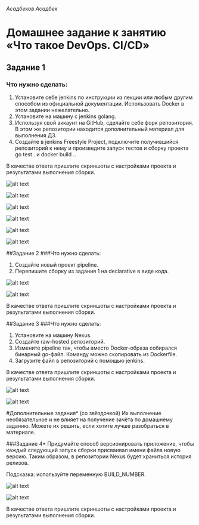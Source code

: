 *Асадбеков Асадбек*

# Домашнее задание к занятию «Что такое DevOps. СI/СD» 
## Задание 1
### Что нужно сделать:

1. Установите себе jenkins по инструкции из лекции или любым другим способом из официальной документации. Использовать Docker в этом задании нежелательно.
2. Установите на машину с jenkins golang.
3. Используя свой аккаунт на GitHub, сделайте себе форк репозитория. В этом же репозитории находится дополнительный материал для выполнения ДЗ.
4. Создайте в jenkins Freestyle Project, подключите получившийся репозиторий к нему и произведите запуск тестов и сборку проекта go test . и docker build ..

В качестве ответа пришлите скриншоты с настройками проекта и результатами выполнения сборки.

![alt text](https://github.com/asad-bekov/sdvp-8-02/blob/main/images/image1.png)

![alt text](https://github.com/asad-bekov/sdvp-8-02/blob/main/images/image2.png)

![alt text](https://github.com/asad-bekov/sdvp-8-02/blob/main/images/image3.png)

![alt text](https://github.com/asad-bekov/sdvp-8-02/blob/main/images/image4.png)

![alt text](https://github.com/asad-bekov/sdvp-8-02/blob/main/images/image5.png)

![alt text](https://github.com/asad-bekov/sdvp-8-02/blob/main/images/image6.png)

##Задание 2
###Что нужно сделать:

1. Создайте новый проект pipeline.
2. Перепишите сборку из задания 1 на declarative в виде кода.

![alt text](https://github.com/asad-bekov/sdvp-8-02/blob/main/images/image7.png)

![alt text](https://github.com/asad-bekov/sdvp-8-02/blob/main/images/image8.png)

В качестве ответа пришлите скриншоты с настройками проекта и результатами выполнения сборки.

##Задание 3
###Что нужно сделать:

1. Установите на машину Nexus.
2. Создайте raw-hosted репозиторий.
3. Измените pipeline так, чтобы вместо Docker-образа собирался бинарный go-файл. Команду можно скопировать из Dockerfile.
4. Загрузите файл в репозиторий с помощью jenkins.

В качестве ответа пришлите скриншоты с настройками проекта и результатами выполнения сборки.

![alt text](https://github.com/asad-bekov/sdvp-8-02/blob/main/images/image9.png)

![alt text](https://github.com/asad-bekov/sdvp-8-02/blob/main/images/image10.png)

#Дополнительные задания* (со звёздочкой)
Их выполнение необязательное и не влияет на получение зачёта по домашнему заданию. Можете их решить, если хотите лучше разобраться в материале.

###Задание 4*
Придумайте способ версионировать приложение, чтобы каждый следующий запуск сборки присваивал имени файла новую версию. Таким образом, в репозитории Nexus будет храниться история релизов.

Подсказка: используйте переменную BUILD_NUMBER.

![alt text](https://github.com/asad-bekov/sdvp-8-02/blob/main/images/image11.png)

![alt text](https://github.com/asad-bekov/sdvp-8-02/blob/main/images/image12.png)

В качестве ответа пришлите скриншоты с настройками проекта и результатами выполнения сборки.

